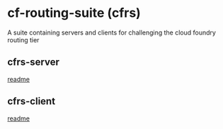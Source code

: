 # cf-routing-suite (cfrs)
A suite containing servers and clients for challenging the cloud foundry routing tier

## cfrs-server

[readme](./cfrs-server/README.md)

## cfrs-client

[readme](cfrs-client/README.md)
